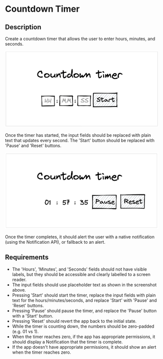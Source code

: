 # Countdown Timer

## Description
Create a countdown timer that allows the user to enter hours, minutes, and seconds.

![](../img/countdown_timer1_mockup.png)

Once the timer has started, the input fields should be replaced with plain text that updates every second. The 'Start' button should be replaced with 'Pause' and 'Reset' buttons.

![](../img/countdown_timer2_mockup.png)

Once the timer completes, it should alert the user with a native notification (using the Notification API), or fallback to an alert.

## Requirements
- The 'Hours', 'Minutes', and 'Seconds' fields should not have visible labels, but they should be accessible and clearly labelled to a screen reader.
- The input fields should use placeholder text as shown in the screenshot above.
- Pressing 'Start' should start the timer, replace the input fields with plain text for the hours/minutes/seconds, and replace 'Start' with 'Pause' and 'Reset' buttons.
- Pressing 'Pause' should pause the timer, and replace the 'Pause' button with a 'Start' button.
- Pressing 'Reset' should revert the app back to the initial state.
- While the timer is counting down, the numbers should be zero-padded (e.g. 01 vs 1).
- When the timer reaches zero, if the app has appropriate permissions, it should display a Notification that the timer is complete.
- If the app doesn't have appropriate permissions, it should show an alert when the timer reaches zero.